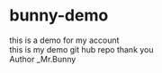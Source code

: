 # bunny-demo
this is a demo for my account<br>
this is my demo git hub repo thank you<br>
Author _Mr.Bunny<br>
